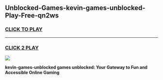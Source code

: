 
## Unblocked-Games-kevin-games-unblocked-Play-Free-qn2ws
<h3>
<a href="https://premium76.site?title=kevin-games-unblocked&ref=20A">CLICK TO PLAY</a></h3>
<hr>

<h3>
<a href="https://premium76.site?title=kevin-games-unblocked&ref=20A">CLICK 2 PLAY</a>
  
</h3>

<a href="https://premium76.site?title=kevin-games-unblocked&ref=20A"><img src="https://clearcache.store/games.png"></a>


**kevin-games-unblocked games unblocked: Your Gateway to Fun and Accessible Online Gaming**

